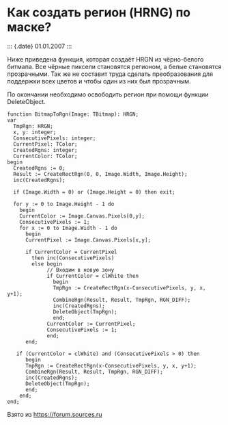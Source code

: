Как создать регион (HRNG) по маске?
===================================

::: {.date}
01.01.2007
:::

Ниже приведена функция, которая создаёт HRGN из чёрно-белого битмапа.
Все чёрные пиксели становятся регионом, а белые становятся прозрачными.
Так же не составит труда сделать преобразования для поддержки всех
цветов и чтобы один из них был прозрачным.

По окончании необходимо освободить регион при помощи функции
DeleteObject.

    function BitmapToRgn(Image: TBitmap): HRGN; 
    var 
      TmpRgn: HRGN; 
      x, y: integer; 
      ConsecutivePixels: integer; 
      CurrentPixel: TColor; 
      CreatedRgns: integer; 
      CurrentColor: TColor; 
    begin 
      CreatedRgns := 0; 
      Result := CreateRectRgn(0, 0, Image.Width, Image.Height); 
      inc(CreatedRgns); 
     
      if (Image.Width = 0) or (Image.Height = 0) then exit; 
     
      for y := 0 to Image.Height - 1 do 
        begin 
        CurrentColor := Image.Canvas.Pixels[0,y]; 
        ConsecutivePixels := 1; 
        for x := 0 to Image.Width - 1 do 
          begin 
          CurrentPixel := Image.Canvas.Pixels[x,y]; 
     
          if CurrentColor = CurrentPixel 
            then inc(ConsecutivePixels) 
            else begin 
                 // Входим в новую зону
                 if CurrentColor = clWhite then 
                   begin 
                   TmpRgn := CreateRectRgn(x-ConsecutivePixels, y, x, y+1); 
                   CombineRgn(Result, Result, TmpRgn, RGN_DIFF); 
                   inc(CreatedRgns); 
                   DeleteObject(TmpRgn); 
                   end; 
                 CurrentColor := CurrentPixel; 
                 ConsecutivePixels := 1; 
                 end; 
          end; 
     
       if (CurrentColor = clWhite) and (ConsecutivePixels > 0) then 
          begin 
          TmpRgn := CreateRectRgn(x-ConsecutivePixels, y, x, y+1); 
          CombineRgn(Result, Result, TmpRgn, RGN_DIFF); 
          inc(CreatedRgns); 
          DeleteObject(TmpRgn); 
          end; 
        end; 
    end;

Взято из <https://forum.sources.ru>

